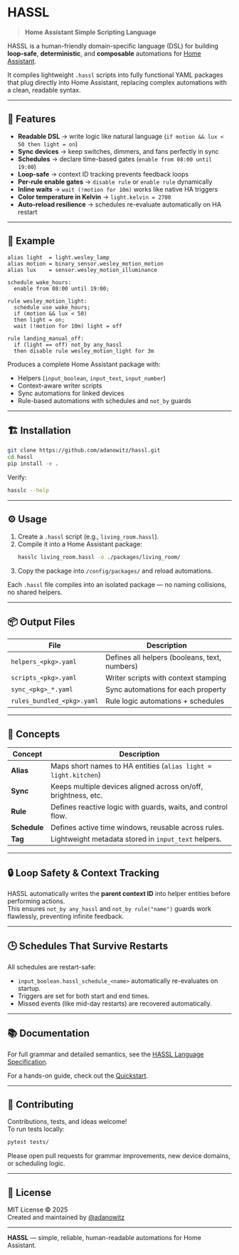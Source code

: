 # HASSL

> **Home Assistant Simple Scripting Language**

HASSL is a human-friendly domain-specific language (DSL) for building **loop-safe**, **deterministic**, and **composable** automations for [Home Assistant](https://www.home-assistant.io/).

It compiles lightweight `.hassl` scripts into fully functional YAML packages that plug directly into Home Assistant, replacing complex automations with a clean, readable syntax.

---

## 🚀 Features

- **Readable DSL** → write logic like natural language (`if motion && lux < 50 then light = on`)
- **Sync devices** → keep switches, dimmers, and fans perfectly in sync
- **Schedules** → declare time-based gates (`enable from 08:00 until 19:00`)
- **Loop-safe** → context ID tracking prevents feedback loops
- **Per-rule enable gates** → `disable rule` or `enable rule` dynamically
- **Inline waits** → `wait (!motion for 10m)` works like native HA triggers
- **Color temperature in Kelvin** → `light.kelvin = 2700`
- **Auto-reload resilience** → schedules re-evaluate automatically on HA restart

---

## 🧰 Example

```hassl
alias light  = light.wesley_lamp
alias motion = binary_sensor.wesley_motion_motion
alias lux    = sensor.wesley_motion_illuminance

schedule wake_hours:
  enable from 08:00 until 19:00;

rule wesley_motion_light:
  schedule use wake_hours;
  if (motion && lux < 50)
  then light = on;
  wait (!motion for 10m) light = off

rule landing_manual_off:
  if (light == off) not_by any_hassl
  then disable rule wesley_motion_light for 3m
```

Produces a complete Home Assistant package with:

- Helpers (`input_boolean`, `input_text`, `input_number`)
- Context-aware writer scripts
- Sync automations for linked devices
- Rule-based automations with schedules and `not_by` guards

---

## 🏗 Installation

```bash
git clone https://github.com/adanowitz/hassl.git
cd hassl
pip install -e .
```

Verify:

```bash
hasslc --help
```

---

## ⚙️ Usage

1. Create a `.hassl` script (e.g., `living_room.hassl`).
2. Compile it into a Home Assistant package:
   ```bash
   hasslc living_room.hassl -o ./packages/living_room/
   ```
3. Copy the package into `/config/packages/` and reload automations.

Each `.hassl` file compiles into an isolated package — no naming collisions, no shared helpers.

---

## 📦 Output Files

| File                       | Description                                   |
| -------------------------- | --------------------------------------------- |
| `helpers_<pkg>.yaml`       | Defines all helpers (booleans, text, numbers) |
| `scripts_<pkg>.yaml`       | Writer scripts with context stamping          |
| `sync_<pkg>_*.yaml`        | Sync automations for each property            |
| `rules_bundled_<pkg>.yaml` | Rule logic automations + schedules            |

---

## 🧠 Concepts

| Concept      | Description                                                     |
| ------------ | --------------------------------------------------------------- |
| **Alias**    | Maps short names to HA entities (`alias light = light.kitchen`) |
| **Sync**     | Keeps multiple devices aligned across on/off, brightness, etc.  |
| **Rule**     | Defines reactive logic with guards, waits, and control flow.    |
| **Schedule** | Defines active time windows, reusable across rules.             |
| **Tag**      | Lightweight metadata stored in `input_text` helpers.            |

---

## 🔒 Loop Safety & Context Tracking

HASSL automatically writes the **parent context ID** into helper entities before performing actions.\
This ensures `not_by any_hassl` and `not_by rule("name")` guards work flawlessly, preventing infinite feedback.

---

## 🕒 Schedules That Survive Restarts

All schedules are restart-safe:

- `input_boolean.hassl_schedule_<name>` automatically re-evaluates on startup.
- Triggers are set for both start and end times.
- Missed events (like mid-day restarts) are recovered automatically.

---

## 📚 Documentation

For full grammar and detailed semantics, see the [HASSL Language Specification](./HASSL_Specification.md).

For a hands-on guide, check out the [Quickstart](./quickstart.md).

---

## 🧩 Contributing

Contributions, tests, and ideas welcome!\
To run tests locally:

```bash
pytest tests/
```

Please open pull requests for grammar improvements, new device domains, or scheduling logic.

---

## 📄 License

MIT License © 2025\
Created and maintained by [@adanowitz](https://github.com/adanowitz)

---

**HASSL** — simple, reliable, human-readable automations for Home Assistant.

